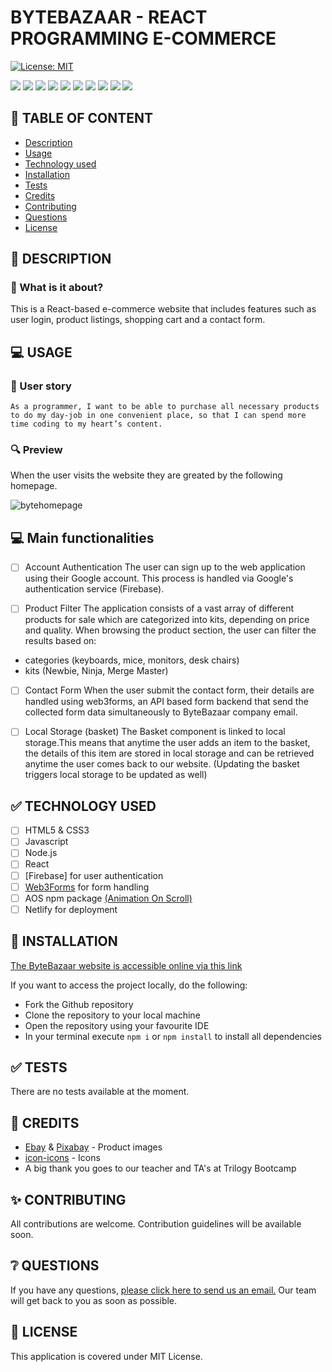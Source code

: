 # BYTEBAZAAR - REACT PROGRAMMING E-COMMERCE

[![License: MIT](https://img.shields.io/badge/License-MIT-yellow.svg)](https://opensource.org/licenses/MIT)

![](https://img.shields.io/badge/HTML5-black?style=flat&logo=html5&logoWidth=23)
![](https://img.shields.io/badge/CSS3-black?style=flat&logo=css3&logoWidth=23)
![](https://img.shields.io/badge/Javascript-black?style=flat&logo=javascript&logoWidth=23)
![](https://img.shields.io/badge/Node.js-black?style=flat&logo=nodedotjs&logoWidth=23)
![](https://img.shields.io/badge/AOS-black?style=flat&logo=npm&logoWidth=23)
![](https://img.shields.io/badge/React-black?style=flat&logo=createreactapp&logoWidth=23)
![](https://img.shields.io/badge/Firebase-black?style=flat&logo=firebase&logoWidth=23)
![](https://img.shields.io/badge/Web3Forms-black?style=flat&logo=&logoWidth=23)
![](https://img.shields.io/badge/Netlify-black?style=flat&logo=netlify&logoWidth=23)
![](https://img.shields.io/badge/Figma-black?style=flat&logo=figma&logoWidth=23)

## 🚩 TABLE OF CONTENT

- [Description](#-description)
- [Usage](#-usage)
- [Technology used](#-technology-used)
- [Installation](#-installation)
- [Tests](#-tests)
- [Credits](#-credits)
- [Contributing](#-contributing)
- [Questions](#-questions)
- [License](#-license)

## 📖 DESCRIPTION

### 🎯 What is it about?

This is a React-based e-commerce website that includes features such as user login, product listings, shopping cart and a contact form.

## 💻 USAGE

### 💬 User story

`As a programmer, I want to be able to purchase all necessary products to do my day-job in one convenient place, so that I can spend more time coding to my heart’s content.`

### 🔍 Preview

When the user visits the website they are greated by the following homepage.

![bytehomepage](https://user-images.githubusercontent.com/118021969/228633515-ec7d1fd4-cb20-46ac-bd63-d68d6d573445.png)

## 💻 Main functionalities

- [ ] Account Authentication
      The user can sign up to the web application using their Google account. This process is handled via Google's authentication service (Firebase).

- [ ] Product Filter
      The application consists of a vast array of different products for sale which are categorized into kits, depending on price and quality. When browsing the product section, the user can filter the results based on:

- categories (keyboards, mice, monitors, desk chairs)
- kits (Newbie, Ninja, Merge Master)

- [ ] Contact Form
      When the user submit the contact form, their details are handled using web3forms, an API based form backend that send the collected form data simultaneously to ByteBazaar company email.

- [ ] Local Storage (basket)
      The Basket component is linked to local storage.This means that anytime the user adds an item to the basket, the details of this item are stored in local storage and can be retrieved anytime the user comes back to our website. (Updating the basket triggers local storage to be updated as well)

## ✅ TECHNOLOGY USED

- [ ] HTML5 & CSS3
- [ ] Javascript
- [ ] Node.js
- [ ] React
- [ ] [Firebase] for user authentication
- [ ] [Web3Forms](https://web3forms.com/#start) for form handling
- [ ] AOS npm package [(Animation On Scroll)](https://www.npmjs.com/package/aos)
- [ ] Netlify for deployment

## 🚀 INSTALLATION

[The ByteBazaar website is accessible online via this link](https://bytebazaar.netlify.app)

If you want to access the project locally, do the following:

- Fork the Github repository
- Clone the repository to your local machine
- Open the repository using your favourite IDE
- In your terminal execute `npm i` or `npm install` to install all dependencies

## ✅ TESTS

There are no tests available at the moment.

## 💬 CREDITS

- [Ebay](https://ebay.co.uk) & [Pixabay](https://pixabay.com) - Product images
- [icon-icons](https://icon-icons.com/) - Icons
- A big thank you goes to our teacher and TA's at Trilogy Bootcamp

## ✨ CONTRIBUTING

All contributions are welcome. Contribution guidelines will be available soon.

## ❔ QUESTIONS

If you have any questions, [please click here to send us an email.](mailto:bytebazaar@gmail.com)
Our team will get back to you as soon as possible.

## 📃 LICENSE

This application is covered under MIT License.
